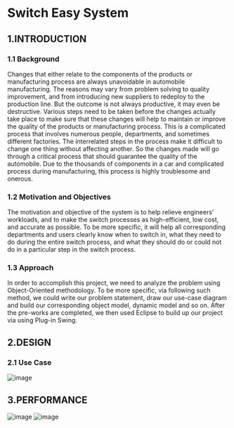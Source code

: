 # Switch Easy System

## 1.INTRODUCTION

### 1.1 Background
Changes that either relate to the components of the products or manufacturing process are always unavoidable in automobile manufacturing. The reasons may vary from problem solving to quality improvement, and from introducing new suppliers to redeploy to the production line. But the outcome is not always productive, it may even be destructive. Various steps need to be taken before the changes actually take place to make sure that these changes will help to maintain or improve the quality of the products or manufacturing process. This is a complicated process that involves numerous people, departments, and sometimes different factories. The interrelated steps in the process make it difficult to change one thing without affecting another. So the changes made will go through a critical process that should guarantee the quality of the automobile. Due to the thousands of components in a car and complicated process during manufacturing, this process is highly troublesome and onerous.

### 1.2 Motivation and Objectives
The motivation and objective of the system is to help relieve engineers’ workloads, and to make the switch processes as high-efficient, low cost, and accurate as possible. To be more specific, it will help all corresponding departments and users clearly know when to switch in, what they need to do during the entire switch process, and what they should do or could not do in a particular step in the switch process.

### 1.3 Approach
In order to accomplish this project, we need to analyze the problem using Object-Oriented methodology. To be more specific, via following such method, we could write our problem statement, draw our use-case diagram and build our corresponding object model, dynamic model and so on. After the pre-works are completed, we then used Eclipse to build up our project via using Plug-in Swing.

## 2.DESIGN
### 2.1 Use Case
![image](http://chuantu.biz/t6/200/1515399063x-1566688518.png)

## 3.PERFORMANCE
![image](http://upload.ouliu.net/i/20180108160633fira7.jpeg)
![image](http://upload.ouliu.net/i/20180108160756vx2ff.jpeg)

